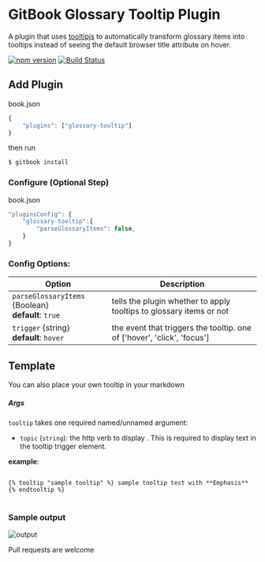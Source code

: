 GitBook Glossary Tooltip Plugin
==============

A plugin that uses [tooltipjs](https://popper.js.org/tooltip-examples.html) to automatically transform glossary items into tooltips instead of seeing the default browser title attribute on hover.

[![npm version](https://badge.fury.io/js/gitbook-plugin-glossary-tooltip.svg)](https://badge.fury.io/js/gitbook-plugin-glossary-tooltip)
[![Build Status](https://travis-ci.org/lwhiteley/gitbook-plugin-glossary-tooltip.svg?branch=master)](https://travis-ci.org/lwhiteley/gitbook-plugin-glossary-tooltip)

## Add Plugin

book.json
```js
{
    "plugins": ["glossary-tooltip"]
}
```

then run
```bash
$ gitbook install
```

### Configure (Optional Step)

book.json
```js
"pluginsConfig": {
    "glossary-tooltip":{
        "parseGlossaryItems": false,
    }
}
```

### Config Options:
| Option | Description |
| ------------- | ------------- |
| `parseGlossaryItems` {Boolean} <br> **default**: `true` | tells the plugin whether to apply tooltips to glossary items or not  |
| `trigger` {string} <br> **default**: `hover` | the event that triggers the tooltip. one of ['hover', 'click', 'focus']  |


## Template

You can also place your own tooltip in your markdown

##### Args

`tooltip` takes one required named/unnamed argument: 

- `topic` (`string`): the http verb to display . This is required to display text in the tooltip trigger element.

**example**:
<pre>
<code>
{% tooltip "sample tooltip" %} sample tooltip test with **Emphasis** {% endtooltip %}
</code>
</pre>

### Sample output

![output](https://i.imgur.com/Ug5MEEf.png)

Pull requests are welcome




